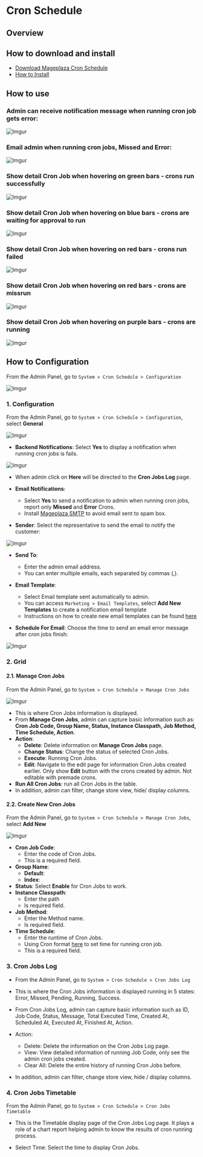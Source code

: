 # Cron Schedule

## Overview



## How to download and install

- [Download Mageplaza Cron Schedule](https://www.mageplaza.com/magento-2-cron-schedule/)
- [How to Install](https://www.mageplaza.com/install-magento-2-extension/)


## How to use

### Admin can receive notification message when running cron job gets error: 

![Imgur](https://i.imgur.com/HllkaCk.png)

### Email admin when running cron jobs, Missed and Error:

![Imgur](https://i.imgur.com/QOUziv1.png)


### Show detail Cron Job when hovering on green bars - crons run successfully

![Imgur](https://i.imgur.com/On7L9VN.png)

### Show detail Cron Job when hovering on blue bars - crons are waiting for approval to run

![Imgur](https://i.imgur.com/XGjOcPW.png)

### Show detail Cron Job when hovering on red bars - crons run failed

![Imgur](https://i.imgur.com/shswdJc.png)

### Show detail Cron Job when hovering on red bars - crons are missrun

![Imgur](https://i.imgur.com/g0gTT7Z.png)

### Show detail Cron Job when hovering on purple bars - crons are running

![Imgur](https://i.imgur.com/R0NTuly.png)

## How to Configuration

From the Admin Panel, go to `System > Cron Schedule > Configuration`

![Imgur](https://i.imgur.com/y4VkwEE.png)

### 1. Configuration

From the Admin Panel, go to `System > Cron Schedule > Configuration`, select **General**

![Imgur](https://i.imgur.com/hMLkQhi.png)

- **Backend Notifications**: Select **Yes** to display a notification when running cron jobs is fails.

![Imgur](https://i.imgur.com/UtcBEpL.png)

  - When admin click on **Here** will be directed to the **Cron Jobs Log** page.
  
- **Email Notifications**:
  - Select **Yes** to send a notification to admin when running cron jobs, report only **Missed** and **Error** Crons.
  - Install [Mageplaza SMTP](https://www.mageplaza.com/magento-2-smtp/) to avoid email sent to spam box.
- **Sender**: Select the representative to send the email to notify the customer:

![Imgur](https://i.imgur.com/ZUJdZeO.png)

- **Send To**:
  - Enter the admin email address.
  - You can enter multiple emails, each separated by commas (,).
    
- **Email Template**:
  - Select Email template sent automatically to admin.
  - You can access `Marketing > Email Templates`, select **Add New Templates** to create a notification email template
  - Instructions on how to create new email templates can be found [here](https://www.mageplaza.com/kb/how-to-customize-email-template-transactional-email-magento-2.html)
  
- **Schedule For Email**: Choose the time to send an email error message after cron jobs finish:

![Imgur](https://i.imgur.com/9AKHU5y.png)

### 2. Grid

#### 2.1. Manage Cron Jobs

From the Admin Panel, go to `System > Cron Schedule > Manage Cron Jobs`

![Imgur](https://i.imgur.com/v9GJh07.png)

- This is where Cron Jobs information is displayed.
- From **Manage Cron Jobs**, admin can capture basic information such as: **Cron Job Code, Group Name, Status, Instance Classpath, Job Method, Time Schedule, Action**.
- **Action**:
  - **Delete**: Delete information on **Manage Cron Jobs** page.
  - **Change Status**: Change the status of selected Cron Jobs.
  - **Execute**: Running Cron Jobs.
  - **Edit**: Navigate to the edit page for information Cron Jobs created earlier. Only show **Edit** button with the crons created by admin. Not editable with premade crons. 
- **Run All Cron Jobs**: run all Cron Jobs in the table.
- In addition, admin can filter, change store view, hide/ display columns.

#### 2.2. Create New Cron Jobs

From the Admin Panel, go to `System > Cron Schedule > Manage Cron Jobs`, select **Add New**

![Imgur](https://i.imgur.com/ODYxtnh.png)

- **Cron Job Code**:
  - Enter the code of Cron Jobs.
  - This is a required field.
- **Group Name**:
  - **Default**:
  - **Index**:
- **Status**: Select **Enable** for Cron Jobs to work.
- **Instance Classpath**:
  - Enter the path
  - Is required field.
- **Job Method**:
  - Enter the Method name.
  - Is required field.
- **Time Schedule**:
  - Enter the runtime of Cron Jobs.
  - Using Cron format [here](http://www.nncron.ru/help/EN/working/cron-format.htm) to set time for running cron job.
  - This is a required field.


### 3. Cron Jobs Log

- From the Admin Panel, go to `System > Cron Schedule > Cron Jobs Log`

- This is where the Cron Jobs information is displayed running in 5 states: Error, Missed, Pending, Running, Success.
- From Cron Jobs Log, admin can capture basic information such as ID, Job Code, Status, Message, Total Executed Time, Created At, Scheduled At, Executed At, Finished At, Action.
- Action:
  - Delete: Delete the information on the Cron Jobs Log page.
  - View: View detailed information of running Job Code, only see the admin cron jobs created.
  - Clear All: Delete the entire history of running Cron Jobs before.
- In addition, admin can filter, change store view, hide / display columns.

### 4. Cron Jobs Timetable

From the Admin Panel, go to `System > Cron Schedule > Cron Jobs Timetable`

- This is the Timetable display page of the Cron Jobs Log page. It plays a role of a chart report helping admin to know the results of cron running process. 

- Select Time: Select the time to display Cron Jobs.
